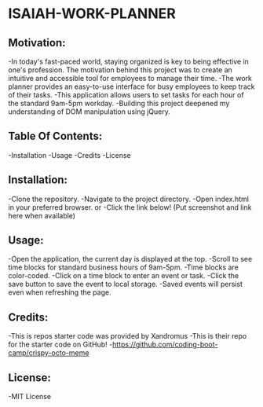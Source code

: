 # ISAIAH-WORK-PLANNER

## Motivation:
-In today's fast-paced world, staying organized is key to being effective in one's profession. The motivation behind this project was to create an intuitive and accessible tool for employees to manage their time.
-The work planner provides an easy-to-use interface for busy employees to keep track of their tasks.
-This application allows users to set tasks for each hour of the standard 9am-5pm workday. 
-Building this project deepened my understanding of DOM manipulation using jQuery.

## Table Of Contents:
-Installation
-Usage
-Credits
-License

## Installation:
-Clone the repository.
-Navigate to the project directory.
-Open index.html in your preferred browser.
or
-Click the link below!
(Put screenshot and link here when available)

## Usage:
-Open the application, the current day is displayed at the top.
-Scroll to see time blocks for standard business hours of 9am-5pm.
-Time blocks are color-coded.
-Click on a time block to enter an event or task.
-Click the save button to save the event to local storage.
-Saved events will persist even when refreshing the page.

## Credits:
-This is repos starter code was provided by Xandromus
-This is their repo for the starter code on GitHub! 
-https://github.com/coding-boot-camp/crispy-octo-meme

## License:
-MIT License




